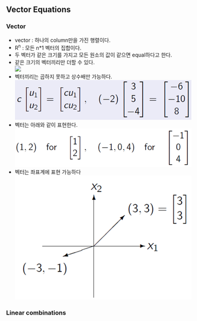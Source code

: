 ## Vector Equations
### Vector
* vector : 하나의 column만을 가진 행렬이다.
* R<sup>n</sup> : 모든 n*1 벡터의 집합이다.
* 두 벡터가 같은 크기를 가지고 모든 원소의 값이 같으면 equal하다고 한다.
* 같은 크기의 벡터끼리만 더할 수 있다.  
![](https://github.com/kaonmir/Linear-algebra/blob/master/Image/03/Vector%20Addition.png=250x)
* 벡터끼리는 곱하지 못하고 상수배만 가능하다.  
![](https://github.com/kaonmir/Linear-algebra/blob/master/Image/03/Scalar%20Multiplication.png)
* 벡터는 아래와 같이 표현한다.  
![](https://github.com/kaonmir/Linear-algebra/blob/master/Image/03/Vector%20Notation.png)
* 벡터는 좌표계에 표현 가능하다
![](https://github.com/kaonmir/Linear-algebra/blob/master/Image/03/Vector%20Coordinate.png)

### Linear combinations
